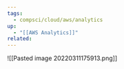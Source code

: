 ```yaml
---
tags:
  - compsci/cloud/aws/analytics
up:
  - "[[AWS Analytics]]"
related:
---
```




![[Pasted image 20220311175913.png]]